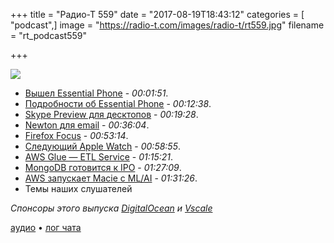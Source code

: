 +++
title = "Радио-Т 559"
date = "2017-08-19T18:43:12"
categories = [ "podcast",]
image = "https://radio-t.com/images/radio-t/rt559.jpg"
filename = "rt_podcast559"

+++

![](https://radio-t.com/images/radio-t/rt559.jpg)

- [Вышел Essential Phone](https://www.essential.com/blog/essential-phone-available-now) - *00:01:51*.
- [Подробности об Essential Phone](https://9to5google.com/2017/08/18/review-roundup-essential-phone-has-fast-software-excellent-hardware-but-low-light-camera-performance-as-bad-as-the-app-icon/) - *00:12:38*.
- [Skype Preview для десктопов](https://blogs.skype.com/news/2017/08/17/hello-desktops-meet-skype-preview/) - *00:19:28*.
- [Newton для email](https://www.engadget.com/2017/08/17/newton-email-app-windows-launch/) - *00:36:04*.
- [Firefox Focus](https://blog.mozilla.org/firefox/lightweight-browser-focus-does-less-which-is-much-more/) - *00:53:14*.
- [Следующий Apple Watch](http://mashable.com/2017/08/14/apple-watch-3-must-have/) - *00:58:55*.
- [AWS Glue — ETL Service](https://aws.amazon.com/glue/) - *01:15:21*.
- [MongoDB готовится к IPO](https://techcrunch.com/2017/08/15/database-provider-mongodb-has-filed-confidentially-for-ipo/) - *01:27:09*.
- [AWS запускает Macie с ML/AI](http://www.zdnet.com/article/aws-launches-data-security-service-called-macie-with-machine-learning/) - *01:31:26*.
- Темы наших слушателей

*Спонсоры этого выпуска [DigitalOcean](https://do.co/radiot) и [Vscale](http://bit.ly/radio-t_vscale)*

[аудио](https://cdn.radio-t.com/rt_podcast559.mp3) • [лог чата](http://chat.radio-t.com/logs/radio-t-559.html)
<audio src="https://cdn.radio-t.com/rt_podcast559.mp3" preload="none"></audio>
